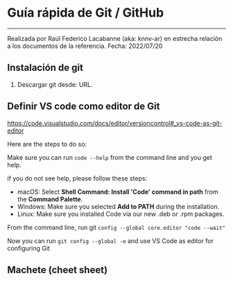 # Guía rápida de Git / GitHub

---

Realizada por Raúl Federico Lacabanne (aka: knnv-ar) en estrecha relación a los documentos de la referencia. Fecha: 2022/07/20

## Instalación de git

1. Descargar git desde: URL.

## Definir VS code como editor de Git

https://code.visualstudio.com/docs/editor/versioncontrol#_vs-code-as-git-editor

Here are the steps to do so:

Make sure you can run `code --help` from the command line and you get help.

if you do not see help, please follow these steps:

* macOS: Select **Shell Command: Install 'Code' command in path** from the **Command Palette**.
* Windows: Make sure you selected **Add to PATH** during the installation.
* Linux: Make sure you installed Code via our new .deb or .rpm packages.

From the command line, run git `config --global core.editor "code --wait"`

Now you can run `git config --global -e` and use VS Code as editor for configuring Git

## Machete (cheet sheet)
